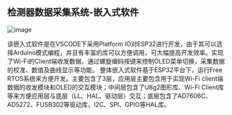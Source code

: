 ## 检测器数据采集系统-嵌入式软件
![image](https://github.com/sunduoze/detector_das/assets/10105111/74917ee7-99c0-4ca6-aa97-fd72159780ac)

该嵌入式软件是在VSCODE下采用Platform IO对ESP32进行开发，由于其可以选择Arduino模式编程，并且有丰富的库可以方便调用，可大幅提高开发效率。实现了Wi-Fi的Client端收发数据、通过螺旋编码按键来控制OLED菜单切换，采集数据的校准、数值及曲线显示等功能。
整体嵌入式软件基于ESP32平台下，运行Free RTOS系统来方便开发。主要包含了3层，应用层主要包含用于实现Wi-Fi client端数据的收发模块和OLED的交互模块；中间层包含了U8g2图形库、Wi-Fi Client库等来方便应用层与底层（LL、HAL、驱动层）交互；底层包含了AD7606C、AD5272、FUSB302等驱动库，I2C、SPI、GPIO等HAL库。
